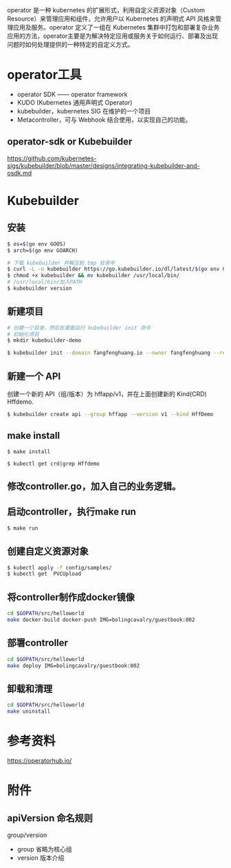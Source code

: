 operator 是一种 kubernetes 的扩展形式，利用自定义资源对象（Custom Resource）来管理应用和组件，允许用户以 Kubernetes 的声明式 API 风格来管理应用及服务。operator 定义了一组在 Kubernetes 集群中打包和部署复杂业务应用的方法，operator主要是为解决特定应用或服务关于如何运行、部署及出现问题时如何处理提供的一种特定的自定义方式。


# operator工具
- operator SDK —— operator framework
- KUDO (Kubernetes 通用声明式 Operator)
- kubebuilder，kubernetes SIG 在维护的一个项目
- Metacontroller，可与 Webhook 结合使用，以实现自己的功能。


## operator-sdk or Kubebuilder 
https://github.com/kubernetes-sigs/kubebuilder/blob/master/designs/integrating-kubebuilder-and-osdk.md


# Kubebuilder
## 安装
```bash
$ os=$(go env GOOS)
$ arch=$(go env GOARCH)

# 下载 kubebuilder 并解压到 tmp 目录中
$ curl -L -o kubebuilder https://go.kubebuilder.io/dl/latest/$(go env GOOS)/$(go env GOARCH)
$ chmod +x kubebuilder && mv kubebuilder /usr/local/bin/
# /usr/local/bin/加入PATH
$ kubebuilder version

```

## 新建项目
```bash
# 创建一个目录，然后在里面运行 kubebuilder init 命令
# 初始化项目
$ mkdir kubebuilder-demo

$ kubebuilder init --domain fangfenghuang.io --owner fangfenghuang --repo github.com/fangfenghuang/kubebuilder-demo

```


## 新建一个 API
创建一个新的 API（组/版本）为 hffapp/v1，并在上面创建新的 Kind(CRD) Hffdemo.
```bash
$ kubebuilder create api --group hffapp --version v1 --kind HffDemo
```

## make install
```
$ make install

$ kubectl get crd|grep Hffdemo
```
## 修改controller.go，加入自己的业务逻辑。

## 启动controller，执行make run
```bash
$ make run

```

## 创建自定义资源对象
```bash
$ kubectl apply -f config/samples/
$ kubectl get  PVCUpload

```


## 将controller制作成docker镜像
```bash
cd $GOPATH/src/helloworld
make docker-build docker-push IMG=bolingcavalry/guestbook:002
```

## 部署controller
```bash
cd $GOPATH/src/helloworld
make deploy IMG=bolingcavalry/guestbook:002
```

## 卸载和清理
```bash
cd $GOPATH/src/helloworld
make uninstall
```


# 参考资料
https://operatorhub.io/


# 附件
## apiVersion 命名规则
group/version
- group 省略为核心组
- version 版本介绍
